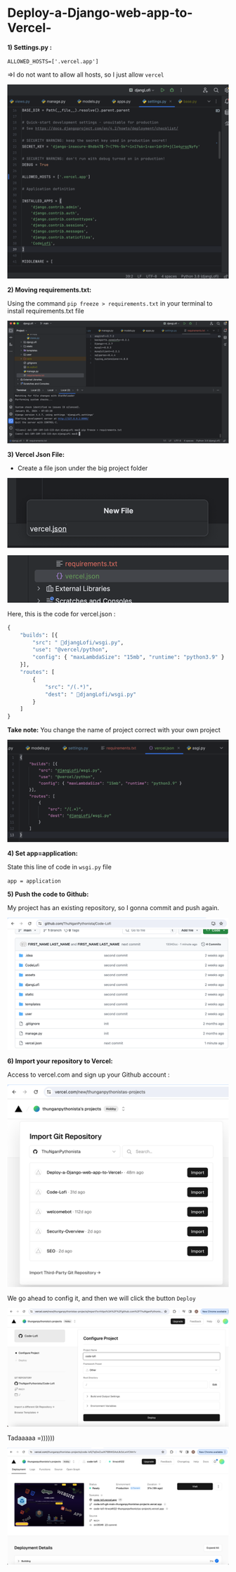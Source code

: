 # Deploy-a-Django-web-app-to-Vercel-

**1) Settings.py :**

`ALLOWED_HOSTS=['.vercel.app']`

=>I do not want to allow all hosts, so I just allow `vercel`

![image](https://github.com/ThuNganPythonista/Deploy-a-Django-web-app-to-Vercel-/blob/main/Screenshot%202024-01-01%20at%202.03.16%20PM.png)


**2) Moving requirements.txt:**

Using the command `pip freeze > requirements.txt` in your terminal to install requirements.txt file

![image](https://github.com/ThuNganPythonista/Deploy-a-Django-web-app-to-Vercel-/blob/main/Screenshot%202024-01-01%20at%202.12.08%20PM.png)

**3) Vercel Json File:**

+ Create a file json under the big project folder

![image](https://github.com/ThuNganPythonista/Deploy-a-Django-web-app-to-Vercel-/blob/main/Screenshot%202024-01-01%20at%202.15.30%20PM.png)

![image](https://github.com/ThuNganPythonista/Deploy-a-Django-web-app-to-Vercel-/blob/main/Screenshot%202024-01-01%20at%202.15.59%20PM.png)

Here, this is the code for vercel.json :

```python
{
    "builds": [{
        "src": " djangLofi/wsgi.py",
        "use": "@vercel/python",
        "config": { "maxLambdaSize": "15mb", "runtime": "python3.9" }
    }],
    "routes": [
        {
            "src": "/(.*)",
            "dest": " djangLofi/wsgi.py"
        }
    ]
}

```

**Take note:** You change the name of project correct with your own project

![image](https://github.com/ThuNganPythonista/Deploy-a-Django-web-app-to-Vercel-/blob/main/Screenshot%202024-01-01%20at%202.21.59%20PM.png)

**4) Set app=application:**

State this line of code in `wsgi.py` file

`app = application`

**5) Push the code to Github:**

My project has an existing repository, so I gonna commit and push again.

![image](https://github.com/ThuNganPythonista/Deploy-a-Django-web-app-to-Vercel-/blob/main/Screenshot%202024-01-01%20at%202.42.55%20PM.png)

**6) Import your repository to Vercel:**

Access to vercel.com and sign up your Github account :


![image](https://github.com/ThuNganPythonista/Deploy-a-Django-web-app-to-Vercel-/blob/main/Screenshot%202024-01-01%20at%202.46.10%20PM.png)


We go ahead to config it, and then we will click the button `Deploy`

![image](https://github.com/ThuNganPythonista/Deploy-a-Django-web-app-to-Vercel-/blob/main/Screenshot%202024-01-01%20at%202.50.21%20PM.png)

Tadaaaaa =))))))

![image](https://github.com/ThuNganPythonista/Deploy-a-Django-web-app-to-Vercel-/blob/main/Screenshot%202024-01-04%20at%203.27.07%20PM.png)


